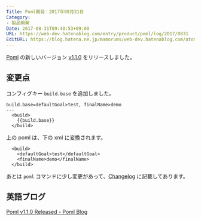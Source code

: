 ```yaml
---
Title: Poml開発：2017年08月31日
Category:
- 製品開発
Date: 2017-08-31T09:40:53+09:00
URL: https://web-dev.hatenablog.com/entry/product/poml/log/2017/0831
EditURL: https://blog.hatena.ne.jp/mamorums/web-dev.hatenablog.com/atom/entry/8599973812293601856
---
```


[Poml](https://github.com/mamorum/poml) の新しいバージョン [v1.1.0](https://github.com/mamorum/poml/releases/tag/v1.1.0) をリリースしました。


## 変更点
コンフィグキー `build.base` を追加しました。

```
build.base=defaultGoal>test, finalName>demo
---
  <build>
    {{build.base}}
  </build>
```

上の poml は、下の xml に変換されます。

```
  <build>
    <defaultGoal>test</defaultGoal>
    <finalName>demo</finalName>
  </build>
```

あとは `poml` コマンドに少し変更があって、[Changelog](https://github.com/mamorum/poml/releases/tag/v1.1.0) に記載してあります。


## 英語ブログ
[Poml v1.1.0 Released - Poml Blog](https://java-poml.blogspot.com/2017/08/31-v1.1.0-released.html)
